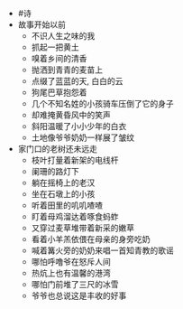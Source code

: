 - #诗
- 故事开始以前
	- 不识人生之味的我
	- 抓起一把黄土
	- 嗅着乡间的清香
	- 抛洒到青青的麦苗上
	- 点缀了蓝蓝的天, 白白的云
	- 狗尾巴草抱怨着
	- 几个不知名姓的小孩骑车压倒了它的身子
	- 却难掩黄昏风中的笑声
	- 斜阳温暖了小小少年的白衣
	- 土地像爷爷奶奶一样展了皱纹
- 家门口的老树还未远走
	- 枝叶打量着新架的电线杆
	- 阑珊的路灯下
	- 躺在摇椅上的老汉
	- 坐在石墩上的小孩
	- 听着田里的叽叽喳喳
	- 盯着母鸡溜达着啄食蚂蚱
	- 又穿过麦草堆带着新采的嫩草
	- 看着小羊羔依偎在母亲的身旁吃奶
	- 喊着篝火旁的奶奶来唱一首知青教的歌谣
	- 哪怕呼噜爷在怒斥人间
	- 热炕上也有温馨的港湾
	- 哪怕门前堆了三尺的冰雪
	- 爷爷也总说这是丰收的好事